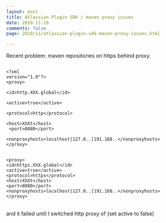 ```yaml
---
layout: post
title: Atlassian Plugin SDK / maven proxy issues
date: 2010-11-10
comments: false
page: 2010/11/atlassian-plugin-sdk-maven-proxy-issues.html

---
```


Recent problem: maven repositories on https behind proxy.<br /><pre><code class="xml"><br />&lt;?xml version=&quot;1.0&quot;?&gt;<br />&lt;proxy&gt;<br />    &lt;id&gt;http.XXX.global&lt;/id&gt;<br />    &lt;active&gt;true&lt;/active&gt;<br />    &lt;protocol&gt;http&lt;/protocol&gt;<br />    &lt;host&gt;XXXt&lt;/host&gt;<br />    &lt;port&gt;8080&lt;/port&gt;<br />    &lt;nonproxyhosts&gt;localhost|127.0.*.*|191.168.*.*&lt;/nonproxyhosts&gt;<br />&lt;/proxy&gt;   <br /> &lt;proxy&gt;<br />&lt;id&gt;https.XXX.global&lt;/id&gt;<br />&lt;active&gt;true&lt;/active&gt;<br />&lt;protocol&gt;https&lt;/protocol&gt;<br />&lt;host&gt;XXXt&lt;/host&gt;<br />&lt;port&gt;8080&lt;/port&gt;<br />&lt;nonproxyhosts&gt;localhost|127.0.*.*|191.168.*.*&lt;/nonproxyhosts&gt;<br />&lt;/proxy&gt;<br /></code></pre><br />and it failed until I switched http proxy of (set active to false)

